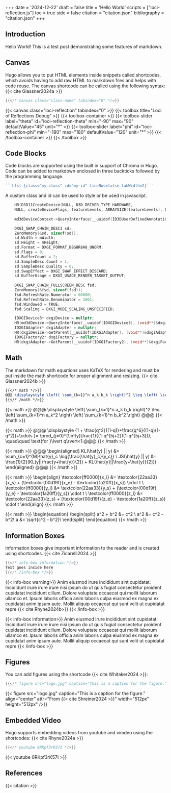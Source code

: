 +++
date = '2024-12-22'
draft = false
title = 'Hello World'
scripts = ["loci-reflection.js"]
toc = true
side = false
citation = "citation.json"
bibliography = "citation.json"
+++

## Introduction

Hello World! This is a test post demonstrating some features of markdown.

## Canvas

Hugo allows you to put HTML elements inside snippets called shortcodes, which avoids having to add raw HTML to markdown files and helps with code reuse. The canvas shortcode can be called using the following syntax: {{< cite Glassner2024a >}}
```go {class="my-class" id="my-codeblock" lineNos=false tabWidth=2}
{{</* canvas class="class-name" tabindex="0" */>}}
```

{{< canvas class="loci-reflection" tabindex="0" >}}
{{< toolbox title="Loci of Reflections Debug" >}}
    {{< toolbox-container >}}
        {{< toolbox-slider label="theta" id="loci-reflection-theta" min="-90" max="90" defaultValue="45" unit="°" >}}
        {{< toolbox-slider label="phi" id="loci-reflection-phi" min="-180" max="180" defaultValue="120" unit="°" >}}
    {{< /toolbox-container >}}
{{< /toolbox >}}

## Code Blocks

Code blocks are supported using the built in support of Chroma in Hugo. Code can be added to markdown enclosed in three backticks followed by the programming language.

```go {class="my-class" id="my-codeblock" lineNos=false tabWidth=2}
```hlsl {class="my-class" id="my-id" lineNos=false tabWidth=2}```
```

A custom class and id can be used to style or be used in javascript.

```c {class="my-class" id="my-codeblock" lineNos=false tabWidth=2}
    HR(D3D11CreateDevice(NULL, D3D_DRIVER_TYPE_HARDWARE, 
    NULL, createDeviceFlags, featureLevels, ARRAYSIZE(featureLevels), D3D11_SDK_VERSION, &md3dDevice, &md3dFeatureLevel, &md3dDeviceContext));
    
    md3dDeviceContext->QueryInterface(__uuidof(ID3DUserDefinedAnnotation), (void**)(&mUserDefinedAnnotation));

    DXGI_SWAP_CHAIN_DESC1 sd;
    ZeroMemory(&sd, sizeof(sd));
    sd.Width = mWidth;
    sd.Height = mHeight;
    sd.Format = DXGI_FORMAT_B8G8R8A8_UNORM;
    sd.Flags = 0;
    sd.BufferCount = 2;
    sd.SampleDesc.Count = 1;
    sd.SampleDesc.Quality = 0;
    sd.SwapEffect = DXGI_SWAP_EFFECT_DISCARD;
    sd.BufferUsage = DXGI_USAGE_RENDER_TARGET_OUTPUT;
    
    DXGI_SWAP_CHAIN_FULLSCREEN_DESC fsd;
    ZeroMemory(&fsd, sizeof(fsd));
    fsd.RefreshRate.Numerator = 60000;
    fsd.RefreshRate.Denominator = 1001;
    fsd.Windowed = TRUE;
    fsd.Scaling = DXGI_MODE_SCALING_UNSPECIFIED;

    IDXGIDevice3* dxgiDevice = nullptr;
    HR(md3dDevice->QueryInterface(__uuidof(IDXGIDevice3), (void**)&dxgiDevice));
    IDXGIAdapter* dxgiAdapter = nullptr;
    HR(dxgiDevice->GetParent(__uuidof(IDXGIAdapter), (void**)&dxgiAdapter));
    IDXGIFactory2* dxgiFactory = nullptr;
    HR(dxgiAdapter->GetParent(__uuidof(IDXGIFactory2), (void**)&dxgiFactory));

```

## Math

The markdown for math equations uses KaTeX for rendering and must be put inside the math shortcode for proper alignment and resizing. {{< cite Glassner2024b >}}

```tex {class="my-class" id="my-codeblock" lineNos=false tabWidth=2}
{{</* math */>}}
@@@ \displaystyle \left( \sum_{k=1}^n a_k b_k \right)^2 \leq \left( \sum_{k=1}^n a_k^2 \right) \left( \sum_{k=1}^n b_k^2 \right) @@@
{{</* /math */>}}
```

{{< math >}}
@@@ \displaystyle \left( \sum_{k=1}^n a_k b_k \right)^2 \leq \left( \sum_{k=1}^n a_k^2 \right) \left( \sum_{k=1}^n b_k^2 \right) @@@
{{< /math >}}

{{< math >}}
@@@ \displaystyle {1 +  \frac{q^2}{(1-q)}+\frac{q^6}{(1-q)(1-q^2)}+\cdots }= \prod_{j=0}^{\infty}\frac{1}{(1-q^{5j+2})(1-q^{5j+3})}, \quad\quad \text{for }\lvert q\rvert<1.@@@
{{< /math >}}

{{< math >}}
@@@
\begin{aligned}
KL(\hat{y} || y) &= \sum_{c=1}^{M}\hat{y}_c \log{\frac{\hat{y}_c}{y_c}} \\
JS(\hat{y} || y) &= \frac{1}{2}(KL(y||\frac{y+\hat{y}}{2}) + KL(\hat{y}||\frac{y+\hat{y}}{2}))
\end{aligned}
@@@
{{< /math >}}

{{< math >}}
  \begin{align}
  \textcolor{ff0000}{x_i} &= \textcolor{22aa33}{x_s} + (\textcolor{00d19f}{x_e} - \textcolor{1a20ff}{x_s}) \cdot t \\
  \textcolor{ff0000}{y_i} &= \textcolor{22aa33}{y_s} + (\textcolor{00d19f}{y_e} - \textcolor{1a20ff}{y_s}) \cdot t \\
  \textcolor{ff0000}{z_i} &= \textcolor{22aa33}{z_s} + (\textcolor{00d19f}{z_e} - \textcolor{1a20ff}{z_s}) \cdot t
  \end{align}
{{< /math >}}

{{< math >}}
\begin{equation}
   \begin{split}
   a^2 + b^2 &= c^2 \\
   a^2 &= c^2 - b^2\\
   a &= \sqrt{c^2 - b^2}\\ 
   \end{split}
\end{equation}
{{< /math >}}

## Information Boxes

Information boxes give important information to the reader and is created using shortcodes. {{< cite Zicarelli2024 >}}

```go {class="my-class" id="my-codeblock" lineNos=false tabWidth=2}
{{</* info-box information */>}}
Text goes inside here
{{</* /info-box */>}}
```

{{< info-box warning>}}
Anim eiusmod irure incididunt sint cupidatat. Incididunt irure irure irure nisi ipsum do ut quis fugiat consectetur proident cupidatat incididunt cillum. Dolore voluptate occaecat 
qui mollit laborum ullamco et. Ipsum laboris officia anim laboris culpa eiusmod ex magna ex cupidatat anim ipsum aute. Mollit aliquip occaecat qui sunt velit ut cupidatat repre {{< cite Rhyne2024b>}}
{{< /info-box >}}

{{< info-box information>}}
Anim eiusmod irure incididunt sint cupidatat. Incididunt irure irure irure nisi ipsum do ut quis fugiat consectetur proident cupidatat incididunt cillum. Dolore voluptate occaecat 
qui mollit laborum ullamco et. Ipsum laboris officia anim laboris culpa eiusmod ex magna ex cupidatat anim ipsum aute. Mollit aliquip occaecat qui sunt velit ut cupidatat repre
{{< /info-box >}}

## Figures

You can add figures using the shortcode {{< cite Whitaker2024 >}}:

```go {class="my-class" id="my-codeblock" lineNos=false tabWidth=2}
{{</* figure src="logo.jpg" caption="This is a caption for the figure." align="center" attr="From {{< cite Shreiner2024 >}}" width="512px" height="512px" */>}}
```

{{< figure src="logo.jpg" caption="This is a caption for the figure." align="center" attr="From {{< cite Shreiner2024 >}}" width="512px" height="512px" />}}

## Embedded Video

Hugo supports embedding videos from youtube and vimdeo using the shortcodes: {{< cite Rhyne2024a >}}
```go {class="my-class" id="my-codeblock" lineNos=false tabWidth=2}
{{</* youtube 0RKpf3rK57I */>}}
```
{{< youtube 0RKpf3rK57I >}}

## References

{{< citation >}}